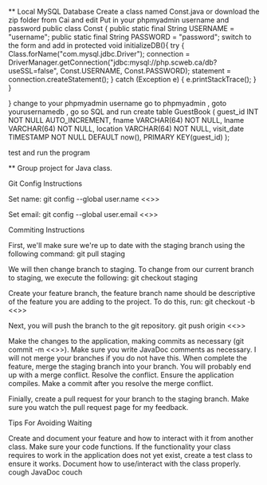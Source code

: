 **
Local MySQL Database 
Create a class named Const.java or download the zip folder from Cai and edit 
Put in your phpmyadmin username and password
public class Const {
	public static final String USERNAME = "username";
	public static final String PASSWORD = "password";
 switch to the form and add in 
 	protected void initializeDB(){
		try {
			Class.forName("com.mysql.jdbc.Driver");
            connection = DriverManager.getConnection("jdbc:mysql://php.scweb.ca/<YOURUSERNAME>db?useSSL=false", Const.USERNAME, Const.PASSWORD);
            statement = connection.createStatement();
		} catch (Exception e) {
			e.printStackTrace();
		}
	}
  
  
}
change <Yourusername> to your phpmyadmin username 
go to phpmyadmin , goto yourusernamedb , go so SQL and run 
create table GuestBook (
  guest_id INT NOT NULL AUTO_INCREMENT,
  fname VARCHAR(64) NOT NULL,
  lname VARCHAR(64) NOT NULL,
  location VARCHAR(64) NOT NULL,
  visit_date TIMESTAMP NOT NULL DEFAULT now(),
  PRIMARY KEY(guest_id)
  );	
  
 test and run the program

**
Group project for Java class.

Git Config Instructions

Set name: git config --global user.name <<<YOUR NAME HERE>>>

Set email: git config --global user.email <<<YOUR EMAIL HERE>>>

Commiting Instructions

First, we'll make sure we're up to date with the staging branch using the following command: git pull staging

We will then change branch to staging. To change from our current branch to staging, we execute the following: git checkout staging

Create your feature branch, the feature branch name should be descriptive of the feature you are adding to the project. To do this, run: git checkout -b <<<YOUR BRANCH NAME>>>

Next, you will push the branch to the git repository. git push origin <<<YOUR BRANCH NAME>>>

Make the changes to the application, making commits as necessary (git commit -m <<<COMMIT MESSAGE>>>). Make sure you write JavaDoc comments as necessary. I will not merge your branches if you do not have this. When complete the feature, merge the staging branch into your branch. You will probably end up with a merge conflict. Resolve the conflict. Ensure the application compiles. Make a commit after you resolve the merge conflict.

Finially, create a pull request for your branch to the staging branch. Make sure you watch the pull request page for my feedback.

Tips For Avoiding Waiting

Create and document your feature and how to interact with it from another class. Make sure your code functions. If the functionality your class requires to work in the application does not yet exist, create a test class to ensure it works. Document how to use/interact with the class properly. cough JavaDoc couch
